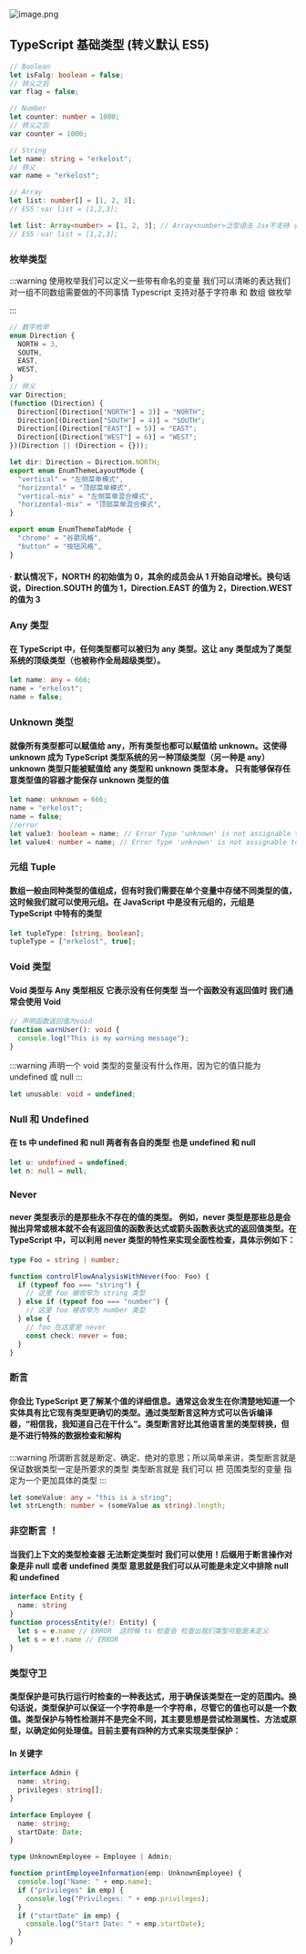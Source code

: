 ![image.png](https://p1-juejin.byteimg.com/tos-cn-i-k3u1fbpfcp/de113c8a88df4ab29b9039b8a6420b37~tplv-k3u1fbpfcp-watermark.image?)

## TypeScript 基础类型 (转义默认 ES5)

```ts
// Boolean
let isFalg: boolean = false;
// 转义之后
var flag = false;

// Number
let counter: number = 1000;
// 转义之后
var counter = 1000;

// String
let name: string = "erkelost";
// 转义
var name = "erkelost";

// Array
let list: number[] = [1, 2, 3];
// ES5：var list = [1,2,3];

let list: Array<number> = [1, 2, 3]; // Array<number>泛型语法 Jsx不支持 会有冲突
// ES5：var list = [1,2,3];
```

### 枚举类型

:::warning
使用枚举我们可以定义一些带有命名的变量 我们可以清晰的表达我们对一组不同数组需要做的不同事情 Typescript 支持对基于字符串 和 数组 做枚举

:::

```ts
// 数字枚举
enum Direction {
  NORTH = 3,
  SOUTH,
  EAST,
  WEST,
}
// 转义
var Direction;
(function (Direction) {
  Direction[(Direction["NORTH"] = 3)] = "NORTH";
  Direction[(Direction["SOUTH"] = 4)] = "SOUTH";
  Direction[(Direction["EAST"] = 5)] = "EAST";
  Direction[(Direction["WEST"] = 6)] = "WEST";
})(Direction || (Direction = {}));

let dir: Direction = Direction.NORTH;
export enum EnumThemeLayoutMode {
  "vertical" = "左侧菜单模式",
  "horizontal" = "顶部菜单模式",
  "vertical-mix" = "左侧菜单混合模式",
  "horizontal-mix" = "顶部菜单混合模式",
}

export enum EnumThemeTabMode {
  "chrome" = "谷歌风格",
  "button" = "按钮风格",
}
```

#### · 默认情况下，NORTH 的初始值为 0，其余的成员会从 1 开始自动增长。换句话说，Direction.SOUTH 的值为 1，Direction.EAST 的值为 2，Direction.WEST 的值为 3

### Any 类型

#### 在 TypeScript 中，任何类型都可以被归为 any 类型。这让 any 类型成为了类型系统的顶级类型（也被称作全局超级类型）。

```ts
let name: any = 666;
name = "erkelost";
name = false;
```

### Unknown 类型

#### 就像所有类型都可以赋值给 any，所有类型也都可以赋值给 unknown。这使得 unknown 成为 TypeScript 类型系统的另一种顶级类型（另一种是 any） unknown 类型只能被赋值给 any 类型和 unknown 类型本身。 只有能够保存任意类型值的容器才能保存 unknown 类型的值

```ts
let name: unknown = 666;
name = "erkelost";
name = false;
//error
let value3: boolean = name; // Error Type 'unknown' is not assignable to type 'boolean'.
let value4: number = name; // Error Type 'unknown' is not assignable to type 'number'.
```

### 元组 Tuple

#### 数组一般由同种类型的值组成，但有时我们需要在单个变量中存储不同类型的值，这时候我们就可以使用元组。在 JavaScript 中是没有元组的，元组是 TypeScript 中特有的类型

```ts
let tupleType: [string, boolean];
tupleType = ["erkelost", true];
```

### Void 类型

#### Void 类型与 Any 类型相反 它表示没有任何类型 当一个函数没有返回值时 我们通常会使用 Void

```ts
// 声明函数返回值为void
function warnUser(): void {
  console.log("This is my warning message");
}
```

:::warning
声明一个 void 类型的变量没有什么作用，因为它的值只能为 undefined 或 null
:::

```ts
let unusable: void = undefined;
```

### Null 和 Undefined

#### 在 ts 中 undefined 和 null 两者有各自的类型 也是 undefined 和 null

```ts
let u: undefined = undefined;
let n: null = null;
```

### Never

#### never 类型表示的是那些永不存在的值的类型。 例如，never 类型是那些总是会抛出异常或根本就不会有返回值的函数表达式或箭头函数表达式的返回值类型。在 TypeScript 中，可以利用 never 类型的特性来实现全面性检查，具体示例如下：

```ts
type Foo = string | number;

function controlFlowAnalysisWithNever(foo: Foo) {
  if (typeof foo === "string") {
    // 这里 foo 被收窄为 string 类型
  } else if (typeof foo === "number") {
    // 这里 foo 被收窄为 number 类型
  } else {
    // foo 在这里是 never
    const check: never = foo;
  }
}
```

### 断言

#### 你会比 TypeScript 更了解某个值的详细信息。通常这会发生在你清楚地知道一个实体具有比它现有类型更确切的类型。通过类型断言这种方式可以告诉编译器，“相信我，我知道自己在干什么”。类型断言好比其他语言里的类型转换，但是不进行特殊的数据检查和解构

:::warning
所谓断言就是断定、确定、绝对的意思；所以简单来讲，类型断言就是保证数据类型一定是所要求的类型
类型断言就是 我们可以 把 范围类型的变量 指定为一个更加具体的类型
:::

```ts
let someValue: any = "this is a string";
let strLength: number = (someValue as string).length;
```

### 非空断言 ！

#### 当我们上下文的类型检查器 无法断定类型时 我们可以使用！后缀用于断言操作对象是非 null 或者 undefined 类型 意思就是我们可以从可能是未定义中排除 null 和 undefined

```ts
interface Entity {
  name: string
}
function processEntity(e?: Entity) {
  let s = e.name // ERROR  这时候 ts 检查会 检查出我们类型可能是未定义
  let s = e！.name // ERROR
}

```

### 类型守卫

#### 类型保护是可执行运行时检查的一种表达式，用于确保该类型在一定的范围内。换句话说，类型保护可以保证一个字符串是一个字符串，尽管它的值也可以是一个数值。类型保护与特性检测并不是完全不同，其主要思想是尝试检测属性、方法或原型，以确定如何处理值。目前主要有四种的方式来实现类型保护：

#### In 关键字

```ts
interface Admin {
  name: string;
  privileges: string[];
}

interface Employee {
  name: string;
  startDate: Date;
}

type UnknownEmployee = Employee | Admin;

function printEmployeeInformation(emp: UnknownEmployee) {
  console.log("Name: " + emp.name);
  if ("privileges" in emp) {
    console.log("Privileges: " + emp.privileges);
  }
  if ("startDate" in emp) {
    console.log("Start Date: " + emp.startDate);
  }
}
```
